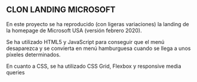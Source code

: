 ## CLON LANDING MICROSOFT 

En este proyecto se ha reproducido (con ligeras variaciones) la landing de la homepage de Microsoft USA (versión febrero 2020). 

Se ha utilizado HTML5 y JavaScript para conseguir que el menú desaparezca y se convierta en menú hamburguesa cuando se llega a unos píxeles determinados. 

En cuanto a CSS, se ha utilizado CSS Grid, Flexbox y responsive media queries 



